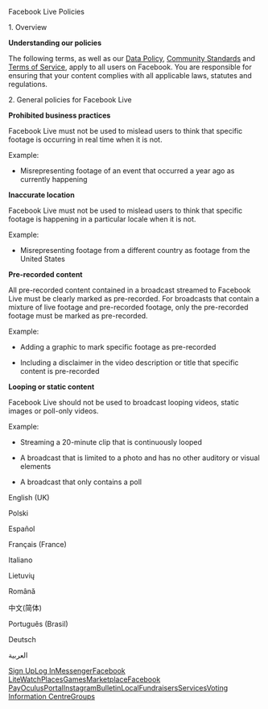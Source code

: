 Facebook Live Policies

1\. Overview

**Understanding our policies**

The following terms, as well as our [Data Policy](https://www.facebook.com/about/privacy/), [Community Standards](https://www.facebook.com/communitystandards/) and [Terms of Service](https://www.facebook.com/legal/terms), apply to all users on Facebook. You are responsible for ensuring that your content complies with all applicable laws, statutes and regulations.

2\. General policies for Facebook Live

**Prohibited business practices**

Facebook Live must not be used to mislead users to think that specific footage is occurring in real time when it is not.

Example:

*   Misrepresenting footage of an event that occurred a year ago as currently happening

**Inaccurate location**

Facebook Live must not be used to mislead users to think that specific footage is happening in a particular locale when it is not.

Example:

*   Misrepresenting footage from a different country as footage from the United States

**Pre-recorded content**

All pre-recorded content contained in a broadcast streamed to Facebook Live must be clearly marked as pre-recorded. For broadcasts that contain a mixture of live footage and pre-recorded footage, only the pre-recorded footage must be marked as pre-recorded.

Example:

*   Adding a graphic to mark specific footage as pre-recorded

*   Including a disclaimer in the video description or title that specific content is pre-recorded

**Looping or static content**

Facebook Live should not be used to broadcast looping videos, static images or poll-only videos.

Example:

*   Streaming a 20-minute clip that is continuously looped

*   A broadcast that is limited to a photo and has no other auditory or visual elements

*   A broadcast that only contains a poll

English (UK)

Polski

Español

Français (France)

Italiano

Lietuvių

Română

中文(简体)

Português (Brasil)

Deutsch

العربية

[Sign Up](https://www.facebook.com/reg/)[Log In](https://www.facebook.com/login/)[Messenger](https://l.facebook.com/l.php?u=https%3A%2F%2Fmessenger.com%2F&h=AT1cXq8lBFLb2Svpau-WMNzF1_qwu0LU_5HmgIo06PP0mEdGiYFBV3TSVP89KnEvG5KJKSjU-bYJ_A1pg1DrleyvBVviGWO_0PTUVCY5k_JKwCv1g3LVlx11wLCW6enamMZtEEAUlFri3aWUybLRaiTmsjmk7GzGdqRbgg)[Facebook Lite](https://www.facebook.com/lite/)[Watch](https://en-gb.facebook.com/watch/)[Places](https://www.facebook.com/places/)[Games](https://www.facebook.com/games/)[Marketplace](https://www.facebook.com/marketplace/)[Facebook Pay](https://pay.facebook.com/)[Oculus](https://l.facebook.com/l.php?u=https%3A%2F%2Fwww.oculus.com%2F&h=AT1cXq8lBFLb2Svpau-WMNzF1_qwu0LU_5HmgIo06PP0mEdGiYFBV3TSVP89KnEvG5KJKSjU-bYJ_A1pg1DrleyvBVviGWO_0PTUVCY5k_JKwCv1g3LVlx11wLCW6enamMZtEEAUlFri3aWUybLRaiTmsjmk7GzGdqRbgg)[Portal](https://portal.facebook.com/)[Instagram](https://l.facebook.com/l.php?u=https%3A%2F%2Fwww.instagram.com%2F&h=AT1cXq8lBFLb2Svpau-WMNzF1_qwu0LU_5HmgIo06PP0mEdGiYFBV3TSVP89KnEvG5KJKSjU-bYJ_A1pg1DrleyvBVviGWO_0PTUVCY5k_JKwCv1g3LVlx11wLCW6enamMZtEEAUlFri3aWUybLRaiTmsjmk7GzGdqRbgg)[Bulletin](https://www.bulletin.com/)[Local](https://www.facebook.com/local/lists/245019872666104/)[Fundraisers](https://www.facebook.com/fundraisers/)[Services](https://www.facebook.com/biz/directory/)[Voting Information Centre](https://www.facebook.com/votinginformationcenter/?entry_point=c2l0ZQ%3D%3D)[Groups](https://www.facebook.com/groups/explore/)